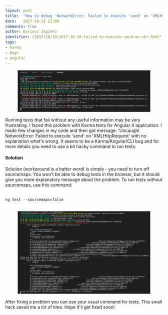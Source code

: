```yaml
---
layout: post
title:  "How to debug 'NetworkError: Failed to execute 'send' on 'XMLHttpRequest'' in Karma tests"
date:   2017-10-12 21:00
comments: true
author: Dariusz Jagieło
identifier: /2017/10/10/2017-10-10-failed-to-execute-send-on-xhr.html"
tags:
- karma
- bugs
- angular
---
```

<figure class="aligncenter">
    <a href="failed-to-execute-send-on-xhr.html"><img src="images/posts/10_10_2017/1.png" /></a>
</figure>

Running tests that fail without any useful information may be very frustrating. I faced this problem with Karma tests for Angular 4 application. I made few changes in my code and then got message: 'Uncaught NetworkError: Failed to execute 'send' on 'XMLHttpRequest' with no explanation what's wrong. It seems to be a Karma/Angular/CLI bug and for more details you need to use a bit hacky command to run tests.

<!--more-->
<div class="more"></div>

#### Solution
Solution (workaround is a better word) is simple - you need to turn off sourcemaps. You won't be able to debug tests in the browser, but it should give you more explanatory message about the problem. To run tests without sourcemaps, use this command:

<pre>
<code class="language-bash">
ng test --sourcemaps=false
</code>
</pre>

<figure class="aligncenter">
    <a href="images/posts/10_10_2017/2.png" data-lightbox="post"><img src="images/posts/10_10_2017/2.png" /></a>
</figure>

After fixing a problem you can use your usual command for tests. This small hack saved me a lot of time. Hope it'll get fixed soon!.
